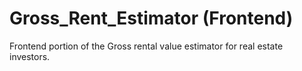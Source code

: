 # Gross_Rent_Estimator (Frontend)
Frontend portion of the Gross rental value estimator for real estate investors. 
